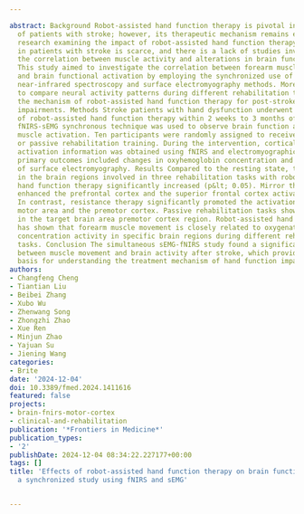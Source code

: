 ---
abstract: Background Robot-assisted hand function therapy is pivotal in the rehabilitation
  of patients with stroke; however, its therapeutic mechanism remains elusive. Currently,
  research examining the impact of robot-assisted hand function therapy on brain function
  in patients with stroke is scarce, and there is a lack of studies investigating
  the correlation between muscle activity and alterations in brain function. Objective
  This study aimed to investigate the correlation between forearm muscle movement
  and brain functional activation by employing the synchronized use of functional
  near-infrared spectroscopy and surface electromyography methods. Moreover, it sought
  to compare neural activity patterns during different rehabilitation tasks and refine
  the mechanism of robot-assisted hand function therapy for post-stroke hand function
  impairments. Methods Stroke patients with hand dysfunction underwent three sessions
  of robot-assisted hand function therapy within 2 weeks to 3 months of onset. The
  fNIRS-sEMG synchronous technique was used to observe brain function and forearm
  muscle activation. Ten participants were randomly assigned to receive mirror, resistance,
  or passive rehabilitation training. During the intervention, cortical and muscle
  activation information was obtained using fNIRS and electromyographic signals. The
  primary outcomes included changes in oxyhemoglobin concentration and root mean square
  of surface electromyography. Results Compared to the resting state, the Oxy-Hb concentration
  in the brain regions involved in three rehabilitation tasks with robot-assisted
  hand function therapy significantly increased (p&lt; 0.05). Mirror therapy significantly
  enhanced the prefrontal cortex and the superior frontal cortex activation levels.
  In contrast, resistance therapy significantly promoted the activation of the supplementary
  motor area and the premotor cortex. Passive rehabilitation tasks showed some activation
  in the target brain area premotor cortex region. Robot-assisted hand function therapy
  has shown that forearm muscle movement is closely related to oxygenated hemoglobin
  concentration activity in specific brain regions during different rehabilitation
  tasks. Conclusion The simultaneous sEMG-fNIRS study found a significant correlation
  between muscle movement and brain activity after stroke, which provides an important
  basis for understanding the treatment mechanism of hand function impairment.
authors:
- Changfeng Cheng
- Tiantian Liu
- Beibei Zhang
- Xubo Wu
- Zhenwang Song
- Zhongzhi Zhao
- Xue Ren
- Minjun Zhao
- Yajuan Su
- Jiening Wang
categories:
- Brite
date: '2024-12-04'
doi: 10.3389/fmed.2024.1411616
featured: false
projects:
- brain-fnirs-motor-cortex
- clinical-and-rehabilitation
publication: '*Frontiers in Medicine*'
publication_types:
- '2'
publishDate: 2024-12-04 08:34:22.227177+00:00
tags: []
title: 'Effects of robot-assisted hand function therapy on brain functional mechanisms:
  a synchronized study using fNIRS and sEMG'

---
